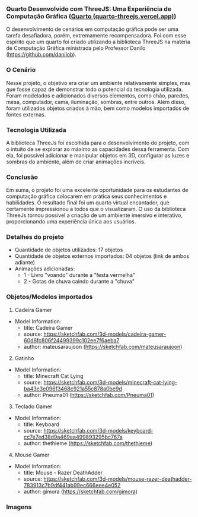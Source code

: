
### Quarto Desenvolvido com ThreeJS: Uma Experiência de Computação Gráfica ([Quarto (quarto-threejs.vercel.app)](https://quarto-threejs.vercel.app/))
O desenvolvimento de cenários em computação gráfica pode ser uma tarefa desafiadora, porém, extremamente recompensadora. Foi com esse espírito que um quarto foi criado utilizando a biblioteca ThreeJS na matéria de Computação Gráfica ministrada pelo Professor Danilo (https://github.com/danilob).

### O Cenário
Nesse projeto, o objetivo era criar um ambiente relativamente simples, mas que fosse capaz de demonstrar todo o potencial da tecnologia utilizada. Foram modelados e adicionados diversos elementos, como chão, paredes, mesa, computador, cama, iluminação, sombras, entre outros. Além disso, foram utilizados objetos criados à mão, bem como modelos importados de fontes externas.

### Tecnologia Utilizada
A biblioteca ThreeJs foi escolhida para o desenvolvimento do projeto, com o intuito de se explorar ao máximo as capacidades dessa ferramenta. Com ela, foi possível adicionar e manipular objetos em 3D, configurar as luzes e sombras do ambiente, além de criar animações incríveis.

### Conclusão
Em suma, o projeto foi uma excelente oportunidade para os estudantes de computação gráfica colocarem em prática seus conhecimentos e habilidades. O resultado final foi um quarto virtual encantador, que certamente impressionou a todos que o visualizaram. O uso da biblioteca ThreeJs tornou possível a criação de um ambiente imersivo e interativo, proporcionando uma experiência única aos usuários.

### Detalhes do projeto
* Quantidade de objetos utilizados: 17 objetos
* Quantidade de objetos externos importados: 04 objetos (link de ambos adiante)
* Animações adicionadas:
	*  1 - Livro "voando" durante a "festa vermelha" 
	*  2 - Gotas de chuva caindo durante a "chuva"

### Objetos/Modelos importados

 1. Cadeira Gamer
* Model Information:
  * title:	Cadeira Gamer
  * source:	https://sketchfab.com/3d-models/cadeira-gamer-60d8fc806f24499399c102ee7f6aeba7
  * author:	mateusaraujoon (https://sketchfab.com/mateusaraujoon)

2. Gatinho
* Model Information:
  * title:	Minecraft Cat Lying
  * source:	https://sketchfab.com/3d-models/minecraft-cat-lying-ba43e3e096f3468c921a55c878a0be9d
  * author:	Pneuma01 (https://sketchfab.com/Pneuma01)

3. Teclado Gamer
* Model Information:
  * title:	Keyboard
  * source:	https://sketchfab.com/3d-models/keyboard-cc7e7ed38d9a469ea499893295bc767a
  * author:	thethieme (https://sketchfab.com/thethieme)

4. Mouse Gamer
* Model Information:
  * title:	Mouse - Razer DeathAdder
  * source:	https://sketchfab.com/3d-models/mouse-razer-deathadder-783913c7b9df441ab99ec666eee4e052
  * author:	gimora (https://sketchfab.com/gimora)

### Imagens

